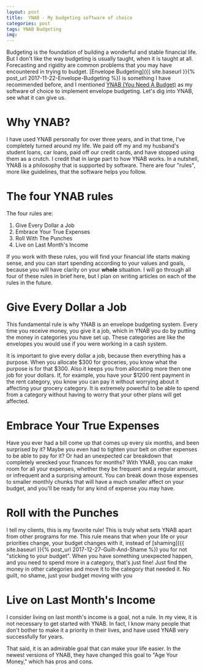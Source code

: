 ```yaml
---
layout: post
title:  YNAB - My budgeting software of choice
categories: post
tags: YNAB Budgeting
img: 
---
```


Budgeting is the foundation of building a wonderful and stable financial life. But I don't like the way budgeting is usually taught, when it is taught at all. Forecasting and rigidity are common problems that you may have encountered in trying to budget. [Envelope Budgeting]({{ site.baseurl }}{% post_url 2017-11-22-Envelope-Budgeting %}) is something I have recommended before, and I mentioned [YNAB (You Need A Budget)](http://www.ynab.com) as my software of choice to implement envelope budgeting. Let's dig into YNAB, see what it can give us.

<!--more-->

# Why YNAB?
I have used YNAB personally for over three years, and in that time, I've completely turned around my life. We paid off my and my husband's student loans, car loans, paid off our credit cards, and have stopped using them as a crutch. I credit that in large part to how YNAB works. In a nutshell, YNAB is a philosophy that is supported by software. There are four "rules", more like guidelines, that the software helps you follow. 

# The four YNAB rules
The four rules are:

1. Give Every Dollar a Job
2. Embrace Your True Expenses
3. Roll With The Punches
4. Live on Last Month's Income

If you work with these rules, you will find your financial life starts making sense, and you can start spending according to your values and goals, because you will have clarity on your **whole** situation. I will go through all four of these rules in brief here, but I plan on writing articles on each of the rules in the future.

# Give Every Dollar a Job
This fundamental rule is why YNAB is an envelope budgeting system. Every time you receive money, you give it a job, which in YNAB you do by putting the money in categories you have set up. These categories are like the envelopes you would use if you were working in a cash system.

It is important to give every dollar a job, because then everything has a purpose. When you allocate $300 for groceries, you know what the purpose is for that $300. Also it keeps you from allocating more then one job for your dollars. If, for example, you have your $1200 rent payment in the rent category, you know you can pay it without worrying about it affecting your grocery category. It is extremely powerful to be able to spend from a category without having to worry that your other plans will get affected.

# Embrace Your True Expenses
Have you ever had a bill come up that comes up every six months, and been surprised by it? Maybe you even had to tighten your belt on other expenses to be able to pay for it? Or had an unexpected car breakdown that completely wrecked your finances for months? With YNAB, you can make room for all your expenses, whether they be frequent and a regular amount, or infrequent and a surprising amount. You can break down those expenses to smaller monthly chunks that will have a much smaller affect on your budget, and you'll be ready for any kind of expense you may have. 

# Roll with the Punches
I tell my clients, this is my favorite rule! This is truly what sets YNAB apart from other programs for me. This rule means that when your life or your priorities change, your budget changes with it, instead of [shaming]({{ site.baseurl }}{% post_url 2017-12-27-Guilt-And-Shame %}) you for not "sticking to your budget". When you have something unexpected happen, and you need to spend more in a category, that's just fine! Just find the money in other categories and move it to the category that needed it. No guilt, no shame, just your budget moving with you

# Live on Last Month's Income
I consider living on last month's income is a goal, not a rule. In my view, it is not necessary to get started with YNAB. In fact, I know many people that don't bother to make it a priority in their lives, and have used YNAB very successfully for years.

That said, it is an admirable goal that can make your life easier. In the newest versions of YNAB, they have changed this goal to "Age Your Money," which has pros and cons.
